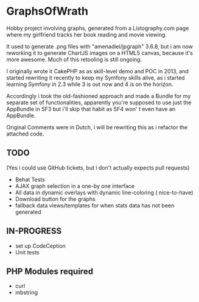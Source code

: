 # GraphsOfWrath

Hobby project involving graphs, generated from a Listography.com page where my 
girlfriend tracks her book reading and movie viewing.

It used to generate .png files with "amenadiel/jpgraph" 3.6.8, but i am now 
reworking it to generate ChartJS images on a HTML5 canvas, because it's more 
awesome. Much of this retooling is still ongoing.

I originally wrote it CakePHP as as skill-level demo and POC in 2013, and 
started rewriting it recently to keep my Symfony skills alive, as i started 
learning Symfony in 2.3 while 3 is out now and 4 is on the horizon.

Accordingly i took the old-fashioned approach and made a Bundle for my separate 
set of functionalities, apparently you're supposed to use just the AppBundle in 
SF3 but i'll skip that habit as SF4 won' t even have an AppBundle.

Original Comments were in Dutch, i will be rewriting this as i refactor the 
attached code.

TODO 
---

(Yes i could use GitHub tickets, but i don't actually expects pull requests)

* Behat Tests 
* AJAX graph selection in a one-by one interface
* All data in dynamic overlays with dynamic line-coloring ( nice-to-have)
* Download button for the graphs
* fallback data views/templates for when stats data has not been generated

IN-PROGRESS
---

* set up CodeCeption
* Unit tests

PHP Modules required
---

* curl
* mbstring